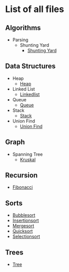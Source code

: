 # List of all files

## Algorithms

- Parsing
  - Shunting Yard
    - [Shunting Yard](https://github.com/TheAlgorithms/Swift/blob/master/algorithms/parsing/shunting_yard/shunting_yard.swift)

## Data Structures

- Heap
  - [Heap](https://github.com/TheAlgorithms/Swift/blob/master/data_structures/heap/heap.swift)
- Linked List
  - [Linkedlist](https://github.com/TheAlgorithms/Swift/blob/master/data_structures/Linked%20List/LinkedList.swift)
- Queue
  - [Queue](https://github.com/TheAlgorithms/Swift/blob/master/data_structures/queue/queue.swift)
- Stack
  - [Stack](https://github.com/TheAlgorithms/Swift/blob/master/data_structures/Stack/stack.swift)
- Union Find
  - [Union Find](https://github.com/TheAlgorithms/Swift/blob/master/data_structures/union_find/union_find.swift)

## Graph

- Spanning Tree
  - [Kruskal](https://github.com/TheAlgorithms/Swift/blob/master/graph/spanning_tree/kruskal.swift)

## Recursion

- [Fibonacci](https://github.com/TheAlgorithms/Swift/blob/master/recursion/fibonacci.swift)

## Sorts

- [Bubblesort](https://github.com/TheAlgorithms/Swift/blob/master/sorts/BubbleSort.swift)
- [Insertionsort](https://github.com/TheAlgorithms/Swift/blob/master/sorts/InsertionSort.swift)
- [Mergesort](https://github.com/TheAlgorithms/Swift/blob/master/sorts/MergeSort.swift)
- [Quicksort](https://github.com/TheAlgorithms/Swift/blob/master/sorts/QuickSort.swift)
- [Selectionsort](https://github.com/TheAlgorithms/Swift/blob/master/sorts/SelectionSort.swift)

## Trees

- [Tree](https://github.com/TheAlgorithms/Swift/blob/master/trees/tree.swift)
